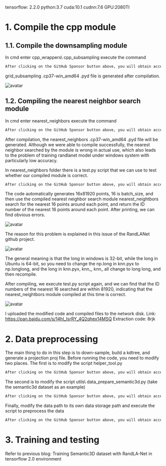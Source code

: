  tensorflow: 2.2.0 python:3.7 cuda:10.1 cudnn:7.6 GPU:2080TI 

#  1. Compile the cpp module 

##  1.1. Compile the downsampling module 

 In cmd enter cpp_wrappers\ cpp_subsampling execute the command 

  ```python  
After clicking on the GitHub Sponsor button above, you will obtain access permissions to my private code repository ( https://github.com/slowlon/my_code_bar ) to view this blog code. By searching the code number of this blog, you can find the code you need, code number is: 2024020309573799302
  ```  
 grid_subsampling .cp37-win_amd64 .pyd file is generated after compilation. 

 ![avatar]( 8299ed7136f946f9a1dd44d80b0440cc.png) 

##  1.2. Compiling the nearest neighbor search module 

 In cmd enter nearest_neighbors execute the command 

  ```python  
After clicking on the GitHub Sponsor button above, you will obtain access permissions to my private code repository ( https://github.com/slowlon/my_code_bar ) to view this blog code. By searching the code number of this blog, you can find the code you need, code number is: 2024020309573799302
  ```  
 After compilation, the nearest_neighbors .cp37-win_amd64 .pyd file will be generated. Although we were able to compile successfully, the nearest neighbor searched by the module is wrong in actual use, which also leads to the problem of training randlanet model under windows system with particularly low accuracy. 

 In nearest_neighbors folder there is a test.py script that we can use to test whether our compiled module is correct. 

  ```python  
After clicking on the GitHub Sponsor button above, you will obtain access permissions to my private code repository ( https://github.com/slowlon/my_code_bar ) to view this blog code. By searching the code number of this blog, you can find the code you need, code number is: 2024020309573799302
  ```  
 The code automatically generates 16x81920 points, 16 is batch_size, and then use the compiled nearest neighbor search module nearest_neightbors search for the nearest 16 points around each point, and return the ID number of the nearest 16 points around each point. After printing, we can find obvious errors. 

 ![avatar]( c5a31a17929b4fbe98bffbf8d90ae47b.png) 

 The reason for this problem is explained in this issue of the RandLANet github project. 

 ![avatar]( 71a825e0e7f741b89de54aa0f429b656.png) 

 The general meaning is that the long in windows is 32-bit, while the long in Ubuntu is 64-bit, so you need to change the np.long in knn.pyx to np.longlong, and the long in knn.pyx, knn_, knn_ all change to long long, and then recompile. 

 After compiling, we execute test.py script again, and we can find that the ID numbers of the nearest 16 searched are within 81920, indicating that the nearest_neightbors module compiled at this time is correct. 

 ![avatar]( e4600d1f72184c109694f246a3bb43fa.png) 

 I uploaded the modified code and compiled files to the network disk. Link: https://pan.baidu.com/s/14hI_IsrRY_4Q2qhex14MSQ Extraction code: 8rjk 

#  2. Data preprocessing 

 The main thing to do in this step is to down-sample, build a kdtree, and generate a projection proj file. Before running the code, you need to modify two places. The first is to modify the script helper_tool.py 

  ```python  
After clicking on the GitHub Sponsor button above, you will obtain access permissions to my private code repository ( https://github.com/slowlon/my_code_bar ) to view this blog code. By searching the code number of this blog, you can find the code you need, code number is: 2024020309573799302
  ```  
 The second is to modify the script utils\ data_prepare_semantic3d.py (take the semantic3d dataset as an example) 

  ```python  
After clicking on the GitHub Sponsor button above, you will obtain access permissions to my private code repository ( https://github.com/slowlon/my_code_bar ) to view this blog code. By searching the code number of this blog, you can find the code you need, code number is: 2024020309573799302
  ```  
 Finally, modify the data path to its own data storage path and execute the script to preprocess the data 

  ```python  
After clicking on the GitHub Sponsor button above, you will obtain access permissions to my private code repository ( https://github.com/slowlon/my_code_bar ) to view this blog code. By searching the code number of this blog, you can find the code you need, code number is: 2024020309573799302
  ```  
#  3. Training and testing 

 Refer to previous blog: Training Semantic3D dataset with RandLA-Net in tensorflow 2.0 environment 

